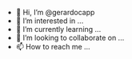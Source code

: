 - 👋 Hi, I’m @gerardocapp
- 👀 I’m interested in ...
- 🌱 I’m currently learning ...
- 💞️ I’m looking to collaborate on ...
- 📫 How to reach me ...

<!---
gerardocapp/gerardocapp is a ✨ special ✨ repository because its `README.md` (this file) appears on your GitHub profile.
You can click the Preview link to take a look at your changes.
--->
